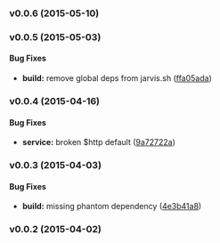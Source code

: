 <a name="v0.0.6"></a>
### v0.0.6 (2015-05-10)

<a name="v0.0.5"></a>
### v0.0.5 (2015-05-03)


#### Bug Fixes

* **build:** remove global deps from jarvis.sh ([ffa05ada](git@github.com:cork-labs/ng.cork.api/commit/ffa05adac842e8c3a9ec99b005dd30bbbbde3552))

<a name="v0.0.4"></a>
### v0.0.4 (2015-04-16)


#### Bug Fixes

* **service:** broken $http default ([9a72722a](git@github.com:cork-labs/ng.cork.api/commit/9a72722a77cfa7303c9c2e85736510c4db6fc118))

<a name="v0.0.3"></a>
### v0.0.3 (2015-04-03)


#### Bug Fixes

* **build:** missing phantom dependency ([4e3b41a8](git@github.com:cork-labs/ng.cork.api/commit/4e3b41a88e6aa0019a21ba7eab82bb6653a80640))

<a name="v0.0.2"></a>
### v0.0.2 (2015-04-02)

